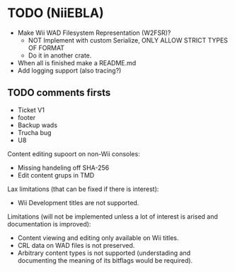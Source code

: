 # TODO (NiiEBLA)

- Make Wii WAD Filesystem Representation (W2FSR)?
  - NOT Implement with custom Serialize, ONLY ALLOW STRICT TYPES OF FORMAT
  - Do it in another crate.
- When all is finished make a README.md
- Add logging support (also tracing?)

## TODO comments firsts
- Ticket V1
- footer
- Backup wads
- Trucha bug
- U8

Content editing supoort on non-Wii consoles:
- Missing handeling off SHA-256
- Edit content grups in TMD

Lax limitations (that can be fixed if there is interest):
- Wii Development titles are not supported.

Limitations (will not be implemented unless a lot of interest is arised and documentation is improved):
- Content viewing and editing only available on Wii titles.
- CRL data on WAD files is not preserved.
- Arbitrary content types is not supported (understading and documenting the meaning of its bitflags would be required).
